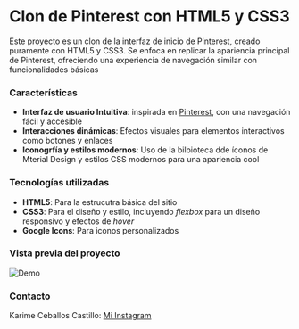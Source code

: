 # Clon de Pinterest con HTML5 y CSS3

Este proyecto es un clon de la interfaz de inicio de Pinterest, creado puramente con HTML5 y CSS3. Se enfoca en replicar la apariencia principal de Pinterest, ofreciendo una experiencia de navegación similar con funcionalidades básicas 

### Características 
+ **Interfaz de usuario Intuitiva**: inspirada en [Pinterest](https://www.pinterest.com.mx/), con una navegación fácil y accesible 
+ **Interacciones dinámicas**: Efectos visuales para elementos interactivos como botones y enlaces
+ **Iconogrfía y estilos modernos**: Uso de la bilbioteca dde íconos de Mterial Design y estilos CSS modernos para una apariencia cool

### Tecnologías utilizadas
 + **HTML5**: Para la estrucutra básica del sitio
 + **CSS3**: Para el diseño y estilo, incluyendo _flexbox_ para un diseño responsivo y efectos de _hover_
 + **Google Icons**: Para iconos personalizados
 
### Vista previa del proyecto
  ![Demo](/imagenes/interfaz)

### Contacto
 Karime Ceballos Castillo: [Mi Instagram](https://www.instagram.com/mime.ceballos/)
